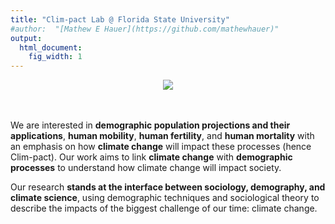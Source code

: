 ```yaml
---
title: "Clim-pact Lab @ Florida State University"
#author:  "[Mathew E Hauer](https://github.com/mathewhauer)"
output:
  html_document:
    fig_width: 1
---
```



<script type='text/javascript' src='https://d1bxh8uas1mnw7.cloudfront.net/assets/embed.js'></script>
<style type="text/css">
table.padded-table td { padding:6px; min-width:100px }
</style>

<center>

![](./images/SSP2_animation.gif)

</center>

<br><br>
We are interested in **demographic population projections and their applications**, **human mobility**, **human fertility**, and **human mortality** with an emphasis on how **climate change** will impact these processes (hence Clim-pact). Our work aims to link **climate change** with **demographic processes** to understand how climate change will impact society.

Our research **stands at the interface between sociology, demography, and climate science**, using demographic techniques and sociological theory to describe the impacts of the biggest challenge of our time: climate change.



